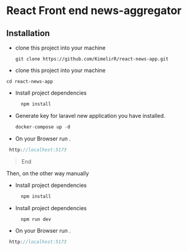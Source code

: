 # React Front end news-aggregator
## Installation

* clone this project into your machine
  ```
  git clone https://github.com/KimelirR/react-news-app.git
  ```
* clone this project into your machine
```
cd react-news-app
```

* Install project dependencies

  ```javascript
    npm install
  ```

* Generate key for laravel new application you have installed.
    ```php
    docker-compose up -d
    ```

* On your Browser run .
```javascript
 http://localhost:5173
```
> End


Then, on the other way manually

* Install project dependencies

  ```javascript
    npm install
  ```

* Install project dependencies

  ```javascript
    npm run dev
  ```

* On your Browser run .
```javascript
 http://localhost:5173
```





